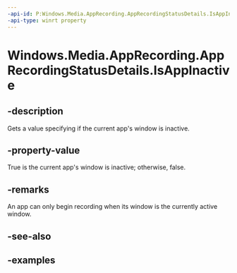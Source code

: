 ```yaml
---
-api-id: P:Windows.Media.AppRecording.AppRecordingStatusDetails.IsAppInactive
-api-type: winrt property
---
```


<!-- Property syntax.
public bool IsAppInactive { get; }
-->

# Windows.Media.AppRecording.AppRecordingStatusDetails.IsAppInactive

## -description
Gets a value specifying if the current app's window is inactive.

## -property-value
True is the current app's window is inactive; otherwise, false.

## -remarks
An app can only begin recording when its window is the currently active window.

## -see-also

## -examples

